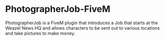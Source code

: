 
# PhotographerJob-FiveM

PhotographerJob is a FiveM plugin that introduces a Job that starts at the Weazel News HQ and allows characters to be sent out to various locations and take pictures to make money.

